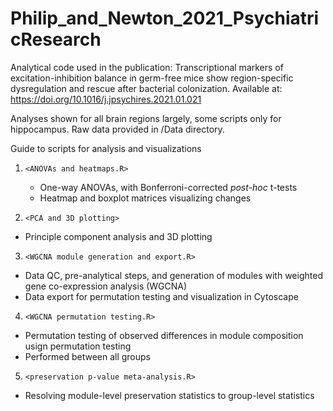 # Philip_and_Newton_2021_PsychiatricResearch
Analytical code used in the publication: Transcriptional markers of excitation-inhibition balance in germ-free mice show region-specific dysregulation and rescue after bacterial colonization. Available at: https://doi.org/10.1016/j.jpsychires.2021.01.021

Analyses shown for all brain regions largely, some scripts only for hippocampus.
Raw data provided in /Data directory.

Guide to scripts for analysis and visualizations
1. `<ANOVAs and heatmaps.R>`
   * One-way ANOVAs, with Bonferroni-corrected *post-hoc* t-tests
   * Heatmap and boxplot matrices visualizing changes

2. `<PCA and 3D plotting>`
  * Principle component analysis and 3D plotting
 
3. `<WGCNA module generation and export.R>`
  * Data QC, pre-analytical steps, and generation of modules with weighted gene co-expression analysis (WGCNA)
  * Data export for permutation testing and visualization in Cytoscape

4. `<WGCNA permutation testing.R>`
  * Permutation testing of observed differences in module composition usign permutation testing
  * Performed between all groups
 
5. `<preservation p-value meta-analysis.R>`
  * Resolving module-level preservation statistics to group-level statistics

